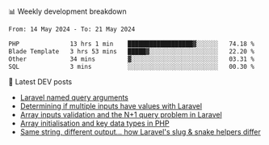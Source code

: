📊 Weekly development breakdown
<!--START_SECTION:waka-->

```txt
From: 14 May 2024 - To: 21 May 2024

PHP              13 hrs 1 min    ██████████████████▓░░░░░░   74.18 %
Blade Template   3 hrs 53 mins   █████▓░░░░░░░░░░░░░░░░░░░   22.20 %
Other            34 mins         ▓░░░░░░░░░░░░░░░░░░░░░░░░   03.31 %
SQL              3 mins          ░░░░░░░░░░░░░░░░░░░░░░░░░   00.30 %
```

<!--END_SECTION:waka-->

📕 Latest DEV posts
<!-- BLOG-POST-LIST:START -->
- [Laravel named query arguments](https://dev.to/michaelvickersuk/laravel-named-query-arguments-28kd)
- [Determining if multiple inputs have values with Laravel](https://dev.to/michaelvickersuk/determining-if-multiple-inputs-have-values-with-laravel-km6)
- [Array inputs validation and the N+1 query problem in Laravel](https://dev.to/michaelvickersuk/array-inputs-validation-and-the-n1-query-problem-in-laravel-2agb)
- [Array initialisation and key data types in PHP](https://dev.to/michaelvickersuk/array-initialisation-and-key-data-types-in-php-1e5b)
- [Same string, different output... how Laravel&#39;s slug &amp; snake helpers differ](https://dev.to/michaelvickersuk/same-string-different-output-how-laravels-slug-snake-helpers-differ-1ccj)
<!-- BLOG-POST-LIST:END -->
